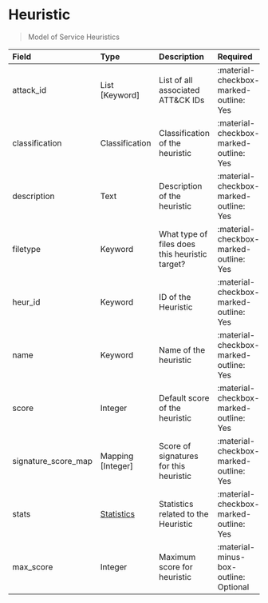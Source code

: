 [comment]: # (AUTOGENERATED MARKDOWN CONTENT. UPDATES TO ODM DOCUMENTATION SHOULD BE DONE THROUGH ASSEMBLYLINE-BASE REPO!)
# Heuristic
> Model of Service Heuristics

| Field | Type | Description | Required | Default |
| :--- | :--- | :--- | :--- | :--- |
| attack_id | List [Keyword] | List of all associated ATT&CK IDs | :material-checkbox-marked-outline: Yes | `[]` |
| classification | Classification | Classification of the heuristic | :material-checkbox-marked-outline: Yes | `TLP:W` |
| description | Text | Description of the heuristic | :material-checkbox-marked-outline: Yes | `None` |
| filetype | Keyword | What type of files does this heuristic target? | :material-checkbox-marked-outline: Yes | `None` |
| heur_id | Keyword | ID of the Heuristic | :material-checkbox-marked-outline: Yes | `None` |
| name | Keyword | Name of the heuristic | :material-checkbox-marked-outline: Yes | `None` |
| score | Integer | Default score of the heuristic | :material-checkbox-marked-outline: Yes | `None` |
| signature_score_map | Mapping [Integer] | Score of signatures for this heuristic | :material-checkbox-marked-outline: Yes | `{}` |
| stats | [Statistics](assemblyline4_docs/odm/models/statistic/#statistics) | Statistics related to the Heuristic | :material-checkbox-marked-outline: Yes | See [Statistics](assemblyline4_docs/odm/models/statistic/#statistics) for more details. |
| max_score | Integer | Maximum score for heuristic | :material-minus-box-outline: Optional | `None` |


